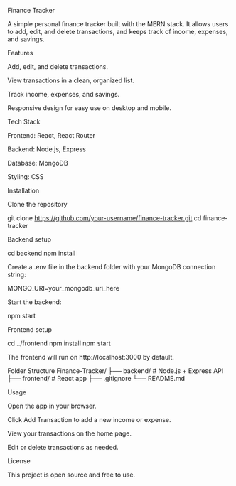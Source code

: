 Finance Tracker

A simple personal finance tracker built with the MERN stack. It allows users to add, edit, and delete transactions, and keeps track of income, expenses, and savings.

Features

Add, edit, and delete transactions.

View transactions in a clean, organized list.

Track income, expenses, and savings.

Responsive design for easy use on desktop and mobile.

Tech Stack

Frontend: React, React Router

Backend: Node.js, Express

Database: MongoDB

Styling: CSS

Installation

Clone the repository

git clone https://github.com/your-username/finance-tracker.git
cd finance-tracker


Backend setup

cd backend
npm install


Create a .env file in the backend folder with your MongoDB connection string:

MONGO_URI=your_mongodb_uri_here


Start the backend:

npm start


Frontend setup

cd ../frontend
npm install
npm start


The frontend will run on http://localhost:3000 by default.

Folder Structure
Finance-Tracker/
  ├── backend/       # Node.js + Express API
  ├── frontend/      # React app
  ├── .gitignore
  └── README.md

Usage

Open the app in your browser.

Click Add Transaction to add a new income or expense.

View your transactions on the home page.

Edit or delete transactions as needed.

License

This project is open source and free to use.
